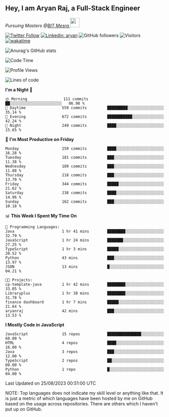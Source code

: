 <h2>Hey, I am Aryan Raj, a Full-Stack Engineer</h2>
<p><em>Pursuing Masters @<a href="https://bitmesra.ac.in/">BIT Mesra
</a><img src="https://media.giphy.com/media/WUlplcMpOCEmTGBtBW/giphy.gif" width="30"> 
</em></p>



[![Twitter Follow](https://img.shields.io/twitter/follow/desikiteretsu_?label=Follow)](https://twitter.com/intent/follow?screen_name=desikiteretsu_)
[![Linkedin: aryan](https://img.shields.io/badge/-aryan-blue?style=flat-square&logo=Linkedin&logoColor=white&link=https://www.linkedin.com/in/aryanraj24/)](https://www.linkedin.com/in/aryanraj24/)
![GitHub followers](https://img.shields.io/github/followers/aryan-139?label=Follow&style=social)
![Visitors](https://api.visitorbadge.io/api/visitors?path=https%3A%2F%2Fgithub.com%2Faryan-139&label=Visitors&countColor=%23263759&style=flat-square)
[![wakatime](https://wakatime.com/badge/user/5446e67c-4821-4850-b367-db5dd1d04c31.svg)](https://wakatime.com/@5446e67c-4821-4850-b367-db5dd1d04c31)

<!--### <img src="https://media.giphy.com/media/VgCDAzcKvsR6OM0uWg/giphy.gif" width="50"> A little more about me...  

```javascript
const aryan = {
    code: ["Javascript","Java", "Python","C++"],
    askMeAbout: ["Web Development", "Technology", "Business", "Social Media"],
    technologies: {
        backEnd: {
            js: ["Node", "Express","FastAPI","Python"],
        },
        databases: ["MongoDB", "MySql", "sqlite"],
        misc: ["Firebase", "php"]
    },
    currentFocus: "Getting into Deep Learning",
    funFact: "There are two ways to write error-free programs; only the third one works"
};
```

<img src="https://media.giphy.com/media/LnQjpWaON8nhr21vNW/giphy.gif" width="60"> <em><b>I love connecting with different people</b> so if you want to say <b>hi, I'll be happy to meet you more!</b> 😊</em>


-->

![Anurag's GitHub stats](https://github-readme-stats.vercel.app/api?username=aryan-139&show_icons=true&theme=dracula)

<!--START_SECTION:waka-->
![Code Time](http://img.shields.io/badge/Code%20Time-116%20hrs%2050%20mins-blue)

![Profile Views](http://img.shields.io/badge/Profile%20Views-2-blue)

![Lines of code](https://img.shields.io/badge/From%20Hello%20World%20I%27ve%20Written-989.5%20thousand%20lines%20of%20code-blue)

**I'm a Night 🦉** 

```text
🌞 Morning                111 commits         ██░░░░░░░░░░░░░░░░░░░░░░░   06.98 % 
🌆 Daytime                559 commits         █████████░░░░░░░░░░░░░░░░   35.14 % 
🌃 Evening                672 commits         ███████████░░░░░░░░░░░░░░   42.24 % 
🌙 Night                  249 commits         ████░░░░░░░░░░░░░░░░░░░░░   15.65 % 
```
📅 **I'm Most Productive on Friday** 

```text
Monday                   259 commits         ████░░░░░░░░░░░░░░░░░░░░░   16.28 % 
Tuesday                  181 commits         ███░░░░░░░░░░░░░░░░░░░░░░   11.38 % 
Wednesday                189 commits         ███░░░░░░░░░░░░░░░░░░░░░░   11.88 % 
Thursday                 218 commits         ███░░░░░░░░░░░░░░░░░░░░░░   13.70 % 
Friday                   344 commits         █████░░░░░░░░░░░░░░░░░░░░   21.62 % 
Saturday                 238 commits         ████░░░░░░░░░░░░░░░░░░░░░   14.96 % 
Sunday                   162 commits         ███░░░░░░░░░░░░░░░░░░░░░░   10.18 % 
```


📊 **This Week I Spent My Time On** 

```text
💬 Programming Languages: 
Java                     1 hr 41 mins        ████████░░░░░░░░░░░░░░░░░   32.79 % 
JavaScript               1 hr 24 mins        ███████░░░░░░░░░░░░░░░░░░   27.25 % 
TypeScript               1 hr 3 mins         █████░░░░░░░░░░░░░░░░░░░░   20.52 % 
Python                   43 mins             ███░░░░░░░░░░░░░░░░░░░░░░   13.97 % 
JSON                     13 mins             █░░░░░░░░░░░░░░░░░░░░░░░░   04.21 % 

🐱‍💻 Projects: 
cp-template-java         1 hr 42 mins        ████████░░░░░░░░░░░░░░░░░   33.05 % 
Libraryplus              1 hr 38 mins        ████████░░░░░░░░░░░░░░░░░   31.78 % 
finance dashboard        1 hr 7 mins         █████░░░░░░░░░░░░░░░░░░░░   21.64 % 
aryanraj                 42 mins             ███░░░░░░░░░░░░░░░░░░░░░░   13.53 % 
```

**I Mostly Code in JavaScript** 

```text
JavaScript               15 repos            ███████████████░░░░░░░░░░   60.00 % 
HTML                     4 repos             ████░░░░░░░░░░░░░░░░░░░░░   16.00 % 
Java                     3 repos             ███░░░░░░░░░░░░░░░░░░░░░░   12.00 % 
TypeScript               2 repos             ██░░░░░░░░░░░░░░░░░░░░░░░   08.00 % 
Python                   1 repo              █░░░░░░░░░░░░░░░░░░░░░░░░   04.00 % 
```




 Last Updated on 25/08/2023 00:51:00 UTC
<!--END_SECTION:waka-->


NOTE: Top languages does not indicate my skill level or anything like that. It is just a metric of which languages have been hosted by me on GitHub based on the usage across repositories. There are others which I haven't put up on GitHub.
